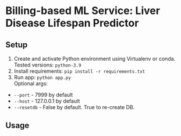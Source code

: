 # Billing-based ML Service: Liver Disease Lifespan Predictor

## Setup

1. Create and activate Python environment using Virtualenv or conda. Tested versions: `python-3.9`
2. Install requirements: `pip install -r requirements.txt`
3. Run app: `python app.py`<br>Optional args:<br>
- `--port` - 7999 by default
- `--host` - 127.0.0.1 by default
- `--resetdb` - False by default. True to re-create DB.

## Usage
